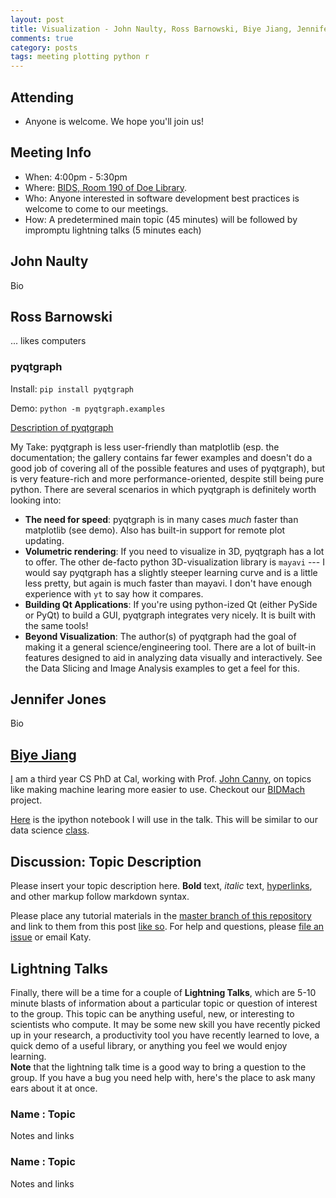 ```yaml
---
layout: post
title: Visualization - John Naulty, Ross Barnowski, Biye Jiang, Jennifer Jones
comments: true
category: posts
tags: meeting plotting python r 
---
```


## Attending

- Anyone is welcome. We hope you'll join us!

## Meeting Info

- When: 4:00pm - 5:30pm
- Where: [BIDS, Room 190 of Doe Library](https://bids.berkeley.edu).
- Who: Anyone interested in software development best practices is welcome to come to our meetings.
- How: A predetermined main topic (45 minutes) will be followed by impromptu lightning talks (5 minutes each)

## John Naulty

Bio

## Ross Barnowski

... likes computers

### pyqtgraph
Install: `pip install pyqtgraph`

Demo: `python -m pyqtgraph.examples`

[Description of pyqtgraph](http://www.pyqtgraph.org/)

My Take: pyqtgraph is less user-friendly than matplotlib (esp. the 
documentation; the gallery contains far fewer examples and doesn't do a good
job of covering all of the possible features and uses of pyqtgraph), but is very
feature-rich and more performance-oriented, despite still being pure python.
There are several scenarios in which pyqtgraph is definitely worth looking into:

 - **The need for speed**: pyqtgraph is in many cases *much* faster than
   matplotlib (see demo). Also has built-in support for remote plot updating.
 - **Volumetric rendering**: If you need to visualize in 3D, pyqtgraph has a lot
   to offer. The other de-facto python 3D-visualization library is `mayavi` ---
   I would say pyqtgraph has a slightly steeper learning curve and is a little
   less pretty, but again is much faster than mayavi. I don't have enough
   experience with `yt` to say how it compares.
 - **Building Qt Applications**: If you're using python-ized Qt (either PySide
   or PyQt) to build a GUI, pyqtgraph integrates very nicely. It is built with
   the same tools!
 - **Beyond Visualization**: The author(s) of pyqtgraph had the goal of making
   it a general science/engineering tool. There are a lot of built-in features
   designed to aid in analyzing data visually and interactively. See the 
   Data Slicing and Image Analysis examples to get a feel for this.


## Jennifer Jones

Bio

## [Biye Jiang](http://byeah.github.io/)

[I](http://byeah.github.io/) am a third year CS PhD at Cal, working with Prof. [John Canny](http://www.eecs.berkeley.edu/~jfc/), 
on topics like making machine learing more easier to use. Checkout our [BIDMach](http://bid2.berkeley.edu/bid-data-project/) project.

[Here](https://www.dropbox.com/s/c30gyw7p88rikkf/viz.ipynb?dl=0) is the ipython notebook I will use in the talk.
This will be similar to our data science [class](https://bcourses.berkeley.edu/courses/1377158/).

## Discussion: Topic Description

Please insert your topic description here. **Bold** text, _italic_ text, 
[hyperlinks](www.google.com), and other markup follow markdown syntax. 

Please place any tutorial materials in the 
[master branch of this repository](https://github.com/thehackerwithin/berkeley/tree/master) 
and link to them from this post 
[like so](https://github.com/thehackerwithin/berkeley/tree/master/IPython). 
For help 
and questions, please 
[file an issue](https://github.com/thehackerwithin/berkeley/issues/new) 
or email Katy.


## Lightning Talks

Finally, there will be a time for a couple of **Lightning Talks**, which are 
5-10 minute blasts of information about a particular topic or question of 
interest to the group.  This topic can be anything useful, new, or interesting 
to scientists who compute. It may be some new skill you have recently picked up 
in your research, a productivity tool you have recently learned to love, a 
quick demo of a useful library, or anything you feel we would enjoy learning.  
**Note** that the lightning talk time is a good way to bring a question to the 
group. If you have a bug you need help with, here's the place to ask many ears 
about it at once.  


### Name : Topic 

Notes and links

### Name : Topic

Notes and links
